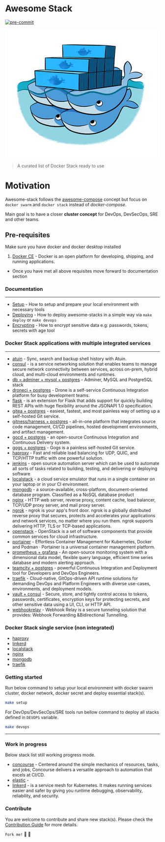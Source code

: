 # Awesome Stack

[![pre-commit](https://img.shields.io/badge/pre--commit-enabled-brightgreen?logo=pre-commit)](https://github.com/pre-commit/pre-commit)

![logo](https://raw.githubusercontent.com/docker-library/docs/471fa6e4cb58062ccbf91afc111980f9c7004981/swarm/logo.png)

> A curated list of Docker Stack ready to use

# Motivation

Awesome-stack follows the [awesome-compose](https://github.com/docker/awesome-compose) concept but focus on `docker swarm` and `docker stack` instead of _docker-compose_.

Main goal is to have a closer **cluster concept** for DevOps, DevSecOps, SRE and other teams.

## Pre-requisites

Make sure you have docker and docker desktop installed

1. [Docker CE](https://docs.docker.com/get-started/get-docker/) - Docker is an open platform for developing, shipping, and running applications.

* Once you have met all above requisites move forward to documentation section

### Documentation

---

- [Setup](docs/setup.md) - How to setup and prepare your local environment with necessary tools
- [Deploying](docs/deploy.md) - How to deploy awesome-stacks in a simple way via `make deploy` or `make devops`
- [Encrypting](docs/age.md) - How to encrypt sensitive data e.g: passwords, tokens, secrets with age tool


### Docker Stack applications with multiple integrated services

---

- [atuin](atuin) - Sync, search and backup shell history with Atuin.
- [consul](consul) - is a service networking solution that enables teams to manage secure network connectivity between services, across on-prem, hybrid cloud, and multi-cloud environments and runtimes.
- [db = adminer + mysql + postgres](db) - Adminer, MySQL and PostgreSQL stack
- [droneci + postgres](droneci) - Drone is a self-service Continuous Integration platform for busy development teams.
- [flask](flask) -  is an extension for Flask that adds support for quickly building REST APIs with huge flexibility around the JSONAPI 1.0 specification.
- [gitea + postgres](gitea) - easiest, fastest, and most painless way of setting up a self-hosted Git service.
- [gitness/harness + postgres](harness) - all-in-one platform that integrates source code management, CI/CD pipelines, hosted development environments, and artifact management.
- [gocd + postgres](gocd) - an open-source Continuous Integration and Continuous Delivery system.
- [gogs + postgres](gogs) - Gogs is a painless self-hosted Git service.
- [haproxy](haproxy) - Fast and reliable load balancing for UDP, QUIC, and TCP/HTTP traffic with one powerful solution.
- [jenkins](jenkins) - open source automation server which can be used to automate all sorts of tasks related to building, testing, and delivering or deploying software
- [localstack](localstack) - a cloud service emulator that runs in a single container on your laptop or in your CI environment.
- [mongodb](mongodb) - a source-available, cross-platform, document-oriented database program. Classified as a NoSQL database product
- [nginx](nginx) - HTTP web server, reverse proxy, content cache, load balancer, TCP/UDP proxy server, and mail proxy server.
- [ngrok](ngrok) - ngrok is your app's front door. ngrok is a globally distributed
reverse proxy
 that secures, protects and accelerates your applications and network services, no matter where you run them. ngrok supports delivering HTTP, TLS or TCP-based applications.
- [openstack](openstack) - OpenStack is a set of software components that provide common services for cloud infrastructure.
- [portainer](portainer) - Effortless Container Management for Kubernetes, Docker and Podman · Portainer is a universal container management platform.
- [prometheus + grafana](prometheus) - An open-source monitoring system with a dimensional data model, flexible query language, efficient time series database and modern alerting approach.
- [teamcity + postgres](teamcity) - powerful Continuous Integration and Deployment tool for Developers and DevOps Engineers.
- [traefik](traefik) - Cloud-native, GitOps-driven API runtime solutions for demanding DevOps and Platform Engineers with diverse use-cases, environments, and deployment models.
- [vault + consul](vault) - Secure, store, and tightly control access to tokens, passwords, certificates, encryption keys for protecting secrets, and other sensitive data using a UI, CLI, or HTTP API.
- [webhookrelay](webhookrelay) - Webhook Relay is a secure tunneling solution that provides: Webhook Forwarding &Bidirectional Tunnelling.

### Docker Stack single service (non integrated)

- [haproxy](haproxy)
- [linkerd](linkerd)
- [localstack](localstack)
- [nginx](nginx)
- [mongodb](mongodb)
- [traefik](traefik)

### Getting started

Run below command to setup your local environment with docker swarm cluster, docker network, docker secret and deploy essential stack(s).

```sh
make setup
```

For DevOps/DevSecOps/SRE tools run bellow command to deploy all stacks defined in `DEVOPS` variable.

```sh
make devops
```

---

### Work in progress

Below stack list still working progress mode.

- [concourse](concurse) - Centered around the simple mechanics of resources, tasks, and jobs, Concourse delivers a versatile approach to automation that excels at CI/CD.
- [elastic](elastic) -
- [linkerd](linkerd) - is a service mesh for Kubernetes. It makes running services easier and safer by giving you runtime debugging, observability, reliability, and security.

### Contribute

You are welcome to contribute and share new stack(s). Please check the [Contribution Guide](CONTRIBUTE.md) for more details.

`Fork me!` 🥰 🚀
